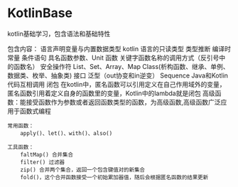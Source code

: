 # KotlinBase
kotlin基础学习，包含语法和基础特性

包含内容：
    语言声明变量与内置数据类型
    kotlin 语言的只读类型
    类型推断
    编译时常量
    条件语句
    具名函数参数、Unit 函数
    关键字函数名称的调用方式（反引号中的函数名）
    安全操作符
    List、Set、Array、Map
    Class(析构函数、继承、单例、数据类、枚举、抽象类)
    接口
    泛型（out协变和in逆变）
    Sequence
    Java和Kotlin代码互相调用
    闭包
        在kotlin中，匿名函数可以引用定义在自己作用域外的变量，匿名函数引用着定义自身的函数里的变量，Kotlin中的lambda就是闭包
        高级函数：能接受函数作为参数或者返回函数类型的函数，为高级函数,高级函数广泛应用于函数式编程
    
    常用函数：
        apply()、let()、with()、also()
        
    工具函数：
        faltMap() 合并集合
        filter() 过滤器
        zip() 合并两个集合，返回一个包含键值对的新集合
        fold()，这个合并函数接受一个初始累加器值，随后会根据匿名函数的结果更新
        
   

